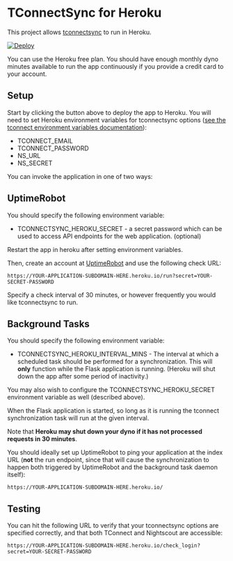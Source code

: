 # TConnectSync for Heroku

This project allows [tconnectsync][tconnectsync] to run in Heroku.

[![Deploy](https://www.herokucdn.com/deploy/button.svg)](https://heroku.com/deploy?template=https://github.com/jwoglom/tconnectsync-heroku)

You can use the Heroku free plan.
You should have enough monthly dyno minutes available to run the app continuously
if you provide a credit card to your account.

## Setup

Start by clicking the button above to deploy the app to Heroku.
You will need to set Heroku environment variables for tconnectsync options
([see the tconnect environment variables documentation][tconnect-installation]):

* TCONNECT_EMAIL
* TCONNECT_PASSWORD
* NS_URL
* NS_SECRET

You can invoke the application in one of two ways:

## UptimeRobot
You should specify the following environment variable:

* TCONNECTSYNC_HEROKU_SECRET - a secret password which can be used to access
  API endpoints for the web application. (optional)

Restart the app in heroku after setting environment variables.

Then, create an account at [UptimeRobot][uptimerobot] and use the following
check URL:

```
https://YOUR-APPLICATION-SUBDOMAIN-HERE.heroku.io/run?secret=YOUR-SECRET-PASSWORD
```

Specify a check interval of 30 minutes, or however frequently you would like tconnectsync to run.


## Background Tasks
You should specify the following environment variable:

* TCONNECTSYNC_HEROKU_INTERVAL_MINS - The interval at which a scheduled task should
  be performed for a synchronization. This will **only** function while the Flask
  application is running. (Heroku will shut down the app after some period of
  inactivity.)

You may also wish to configure the TCONNECTSYNC_HEROKU_SECRET environment variable
as well (described above).

When the Flask application is started, so long as it is running the tconnect
synchronization task will run at the given interval.

Note that **Heroku may shut down your dyno if it has not processed requests in
30 minutes**.

You should ideally set up UptimeRobot to ping your application at the index URL
(**not** the run endpoint, since that will cause the synchronization to happen
both triggered by UptimeRobot and the background task daemon itself):

```
https://YOUR-APPLICATION-SUBDOMAIN-HERE.heroku.io/
```


## Testing

You can hit the following URL to verify that your tconnectsync options are
specified correctly, and that both TConnect and Nightscout are accessible:

```
https://YOUR-APPLICATION-SUBDOMAIN-HERE.heroku.io/check_login?secret=YOUR-SECRET-PASSWORD
```


[tconnectsync]: https://github.com/jwoglom/tconnectsync
[tconnect-installation]: https://github.com/jwoglom/tconnectsync#installation
[uptimerobot]: https://uptimerobot.com/